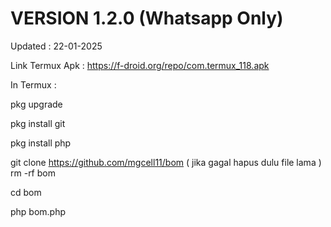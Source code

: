 # VERSION 1.2.0 (Whatsapp Only)

Updated : 22-01-2025 

Link Termux Apk : https://f-droid.org/repo/com.termux_118.apk

In Termux :

pkg upgrade

pkg install git

pkg install php

git clone https://github.com/mgcell11/bom  ( jika gagal hapus dulu file lama )   rm -rf bom

cd bom

php bom.php


